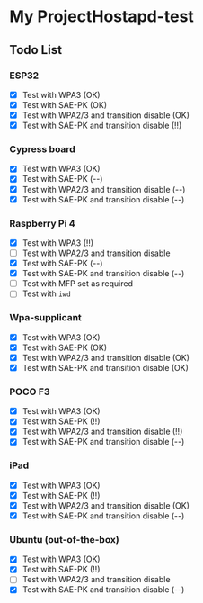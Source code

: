# My ProjectHostapd-test

## Todo List

### ESP32
- [x] Test with WPA3 (OK)
- [x] Test with SAE-PK (OK)
- [x] Test with WPA2/3 and transition disable (OK)
- [x] Test with SAE-PK and transition disable (!!)

### Cypress board
- [x] Test with WPA3 (OK)
- [x] Test with SAE-PK (--)
- [x] Test with WPA2/3 and transition disable (--)
- [x] Test with SAE-PK and transition disable (--)

### Raspberry Pi 4
- [x] Test with WPA3 (!!)
- [ ] Test with WPA2/3 and transition disable
- [x] Test with SAE-PK (--)
- [x] Test with SAE-PK and transition disable (--)
- [ ] Test with MFP set as required
- [ ] Test with `iwd`
      
### Wpa-supplicant
- [x] Test with WPA3 (OK)
- [x] Test with SAE-PK (OK)
- [x] Test with WPA2/3 and transition disable (OK)
- [x] Test with SAE-PK and transition disable (OK)

### POCO F3
- [x] Test with WPA3 (OK)
- [x] Test with SAE-PK (!!)
- [x] Test with WPA2/3 and transition disable (!!)
- [x] Test with SAE-PK and transition disable (--)

### iPad
- [x] Test with WPA3 (OK)
- [x] Test with SAE-PK (!!)
- [x] Test with WPA2/3 and transition disable (OK)
- [x] Test with SAE-PK and transition disable (--)

### Ubuntu (out-of-the-box)
- [x] Test with WPA3 (OK)
- [x] Test with SAE-PK (!!)
- [ ] Test with WPA2/3 and transition disable
- [x] Test with SAE-PK and transition disable (--)
